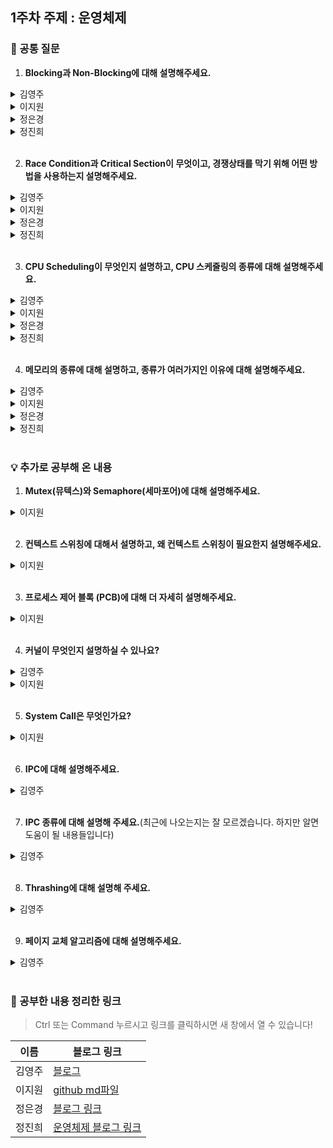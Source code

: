 ## 1주차 주제 : 운영체제

### 🎨 공통 질문 

1. **Blocking과 Non-Blocking에 대해 설명해주세요.**

<details>
  <summary>김영주</summary>
  
  > <b>Blocking</b>이란 <u>요청한 작업을 마칠 때까지 계속 대기를 시키는 방식</u>입니다. 작업이 끝날 때 return을 하며, 다른 Thread는 return을 받을 때까지 대기해야합니다.

  > <b>Non-Blocking</b>이란 <u>요청한 작업을 마치지 못하는 상황에서 다른 Thread가 return하여 여러 개의 Thread가 IO 처리를 할 수 있습니다.</u>

</details>

<details>
  <summary>이지원</summary>
  
  다른 요청의 작업을 처리하기 위해 현재 작업을 block(차단, 대기)하냐 안하냐의 유무를 나타내는 프로세스의 실행 방식입니다.

  다시 말해 블로킹, 논블로킹은 제어권 여부의 차이로, 이때 제어권이란 함수의 코드나 프로세스의 실행 흐름을 제어할 수 있는 권리 같은 것입니다.

  **Blocking**은 A 함수가 B 함수를 호출할 때, B 함수가 자신의 작업이 종료되기 전까지 A 함수에게 제어권을 돌려주지 않는 것입니다. 따라서 B 함수가 종료될 때까지 A 함수는 다른 일을 수행할 수 없습니다.

  **Non-Blocking**은 A 함수가 B 함수를 호출할 때, 제어권은 A 함수가 그대로 가지고 있는 것입니다. A 함수는 계속 제어권을 가지고 있기 때문에 B 함수를 호출한 이후에도 다른 일을 수행할 수 있습니다.

  ### ➕ 동기/비동기와 Blocking/Non-Blocking의 차이는?

  - 동기/비동기는 요청한 작업에 대해 완료 여부를 신경 써서 작업을 순차적으로 수행할지 아닌지에 대한 관점입니다.

  - 블로킹/논블로킹은 현재 작업이 block(차단, 대기) 되느냐 아니냐에 따라 다른 작업을 수행할 수 있는지에 대한 관점입니다.
</details>

<details>
  <summary>정은경</summary>

  > 블로킹은 동기의 개념에서 만들어진 상태로 제어권을 본인이 호출한 함수에게 넘겨주는 방식이다. 
  > 논블로킹은 비동기의 개념에서 만들어진 상태로 제어권을 본인이 계속 가지고 있는 방식이다.

예를 들어, A함수가 B함수를 호출했을 때, 블로킹 방식에서는 A함수는 제어권을 넘겨줬기 때문에 동작을 멈추지만, 논블로킹 방식에서는 A함수는 제어권을 계속 갖고 있기 때문에 B함수 호출 이후에도 본인의 코드를 계속 수행할 수 있다.
</details>

<details>
  <summary>정진희</summary>

A함수가 B함수를 호출한다고 가정할 때

> Blocking은 호출한 A함수가 B함수에게 제어권을 넘겨주게 되어 B함수의 작업이 종료되긴 전까지 대기합니다. </br>
B함수가 작업을 완료하기 전까지 다른 작업을 수행할 수 없습니다.

> Non-Blocking은 A함수가 B함수를 호출해도 제어권은 그대로 가지고 있고, B함수를 실행하는 것입니다. </br>
제어권을 가지고 있기에 B함수를 호출해도 A함수는 자신의 코드를 실행할 수 있습니다.

</details>

</br>

2. **Race Condition과 Critical Section이 무엇이고, 경쟁상태를 막기 위해 어떤 방법을 사용하는지 설명해주세요.**

<details>
  <summary>김영주</summary>

 > <b>Race Condition(경쟁상태)</b>이란 <u>공유 자원에 대해 여러 프로세스가 동시에 접근할 때, 결과값에 영향을 줄 수 있는 상태</u>입니다.

 > <b>Critical Section(임계구역)</b>이란 <u>둘 이상의 스레드가 동시에 실행되는 경우 생길 수 있는 경쟁 조건을 발생시킬 수 있는 코드블록</u>입니다.

 > 경쟁 상태를 막기 위한 방법은 <b>상호 배제, 한정 대기, 진행의 융통성</b> 이 3가지 조건을 만족시켜서 해결합니다.
</details>

<details>
  <summary>이지원</summary>

  Race Condition은 경쟁상태로, 두 개 이상의 쓰레드가 공유자원에 대해 접근하려고 서로 경쟁하는 것을 의미합니다.

  Critical Section은 임계영역으로, 프로세스 간에 공유 자원에 접근하는 데 있어 문제가 발생하지 않도록 한번에 하나의 프로세스만 접근할 수 있도록 보장해줘야 하는 영역을 의미합니다.

  경쟁상태를 막기 위한 방법에는 크게 뮤텍스(Mutex)와 세마포어(Semaphore)가 있는데, 이들은 상호 배제, 한정 대기, 진행 조건을 만족시키며 경쟁 상태를 해결합니다.
</details>

<details>
  <summary>정은경</summary>

  > Race Condition은 경쟁상태로 여러 프로세스나 스레드가 동기화 메커니즘 없이 자원에 접근하려는 상황을 의미한다.
  
  > Critical Section은 임계구역을 의미합니다. 임계구역은 하나의 스레드 혹은 프로세스만 접근 가능하기에 세마포어, 뮤텍스와 같은 메커니즘을 사용합니다.

 **이러한 경쟁상태를 막기 위해서는 상호배제(뮤텍스), 진행, 유한대기 세 가지를 모두 충족시켜 임계구역 문제를 해결해야 합니다.**

</details>

<details>
  <summary>정진희</summary>
  
  > 임계 구역 (critical section)은 한 번에 하나의 프로세스나 스레드만 접근할 수 있는 코드 영역입니다.

> 경쟁 상태 (race condition)는 여러 프로세스나 스레드가 동시에 공유 자원에 접근해 사용하려고 할 때 발생합니다. 이로 인해 실행 순서에 따라 예상과 다른 실행 결과가 나올 수 있습니다.

공유 자원을 동시에 접근하는 것을 방지하는 상호 배제를 통해 경쟁 상태를 예방할 수 있습니다.
</details>

</br>

3. **CPU Scheduling이 무엇인지 설명하고, CPU 스케줄링의 종류에 대해 설명해주세요.**

<details>
  <summary>김영주</summary>
  
  > <b>CPU 스케줄링</b>이란 <b>CPU를 잘 사용하기 위해 프로세스를 잘 배정하는 알고리즘</b>입니다. 즉 오버헤드를 낮추고 기아 현상을 낮추려고 하는 알고리즘입니다.

  > CPU 스케줄링에는 선점과 비선점 스케줄링이 있습니다.

  > <b>선점 스케줄링</b>이란 <b>OS가 CPU의 사용권을 선점할 수 있는 경우에 강제로 회수하는 것</b>입니다. 종류로는 <u>우선순위 스케줄링, Round Robin, 다단계 큐, Multilevel-Feedback Queue</u>가 있습니다.

  > <b>비선점 스케줄링</b>이란 <b>프로세스 종료 또는 I/O 등의 이벤트가 있을떄까지 실행을 보장</b>합니다. 종류로는 <u>FCFS, SJF, HRN</u>이 있습니다.
</details>

<details>
  <summary>이지원</summary>

  CPU Scheduling이란 Ready 상태의 프로세스 중 어떤 프로세스에게 CPU 할당할지 결정하는 것을 의미합니다.

  CPU 스케줄링은 크게 선점 스케줄링과 비선점 스케줄링으로 나눌 수 있습니다.

  **선점 스케줄링**은 하나의 프로세스가 CPU를 차지하고 있을 때, 우선순위가 높은 다른 프로세스가 현재 프로세스를 중단시키고 CPU를 점유하는 스케줄링 방식을 의미하고, **비선점 스케줄링**은 이미 할당된 CPU를 다른 프로세스가 강제로 빼앗아 사용할 수 없는 스케줄링 기법을 의미합니다.
</details>

<details>
  <summary>정은경</summary>

  > CPU 스케줄링은 OS가 Ready Queue에 있는 프로세스 중, 다음 번에 CPU에 할당할 프로세스를 선택하는 알고리즘입니다.

  > CPU 스케줄링에는 비선점형과 선점형이 존재합니다. **비선점** 방식은 특정 프로세스가 실행 중이면 끝나기 전까지 절대로 다르 프로세스에서 CPU를 뺏기지 않는 방식을 의미하고, **선점** 방식은 특정 프로세스가 실행 중이더라도 CPU 할당을 뺏어 다른 프로세스에 부여할 수 있는 방식을 의미합니다.
</details>

<details>
  <summary>정진희</summary>

  > 운영체제는 Ready Queue에 있는 프로세스 중에서 하나를 선택해 실행해야 하는데 다음에 CPU에 할당할 프로세스를 선택하는 알고리즘을 CPU 스케줄링이라고 합니다. </br>
스케줄링의 종류로 프로세스가 CPU를 할당받으면 다른 프로세스가 강제로 빼앗을 수 없는 **비선점형**과 다른 프로세스가 CPU를 강제로 빼앗을 수 있는 **선점형**이 있습니다.
</details>

</br>

4. **메모리의 종류에 대해 설명하고, 종류가 여러가지인 이유에 대해 설명해주세요.**

<details>
  <summary>김영주</summary>
  
  > 메모리는 <b>CPU에 가까운 순서</b>대로 <u>레지스터, 캐시, 주기억장치, 보조기억장치가</u>있습니다.

  > 종류가 여러가지인 이유는 <b>접근 속도에 따른 차이를 두기 위해서</b>입니다.
</details>

<details>
  <summary>이지원</summary>
  
  CPU에 가까운 순서대로 레지스터, 캐시, 주기억장치, 보조기억장치가 있습니다.

  물리적 메모리의 종류가 많은 이유는, 접근 속도에 따른 차이를 두기 위해서입니다.
</details>

<details>
  <summary>정은경</summary>

  > 메모리의 종류에는 레지스터, 캐시, 메모리(주기억장치), 하드디스크(보조기억장치)가 있습니다.

  메모리를 여러 종류로 나눠 사용하는 이유는 병목 현상을 해소하기 위함입니다.
  병목현상이란 필요한 데이터를 메모리에서 가져와 CPU에서 활용해야 하는데, CPU의 속도에 비해 데이터를 읽어오는 속도가 상대적으로 매우 느린 현상입니다.
  더불어 중간중간 메모리를 추가로 두어 메모리를 미리 올려놓고 빠르게 읽어오기 위함입니다.
</details>

<details>
  <summary>정진희</summary>

  > CPU에 가까운 순서대로 레지스터, 캐시, 주기억장치, 보조기억장치가 있습니다. </br>
물리적 메모리의 종류가 많은 이유는 접근 속도에 따른 차이를 두기 위해서입니다. (레지스터 > 캐시 > 주기억장치 > 보조기억장치)
</details>

</br>

### 💡 추가로 공부해 온 내용

1. **Mutex(뮤텍스)와 Semaphore(세마포어)에 대해 설명해주세요.**

<details>
  <summary>이지원</summary>
  
  뮤텍스와 세마포어를 사용해 임계영역에서의 경쟁상태를 제거할 수 있습니다.

  **뮤텍스**는 공유 자원에 오직 1개의 쓰레드(또는 프로세스)만 접근 가능하고, **세마포어**는 동시에 접근 가능한 쓰레드의 개수를 지정할 수 있어서, 세마포어 변수만큼의 쓰레드(또는 프로세스)가 접근 가능합니다.

  이때, 0과 1의 값만 갖는 세마포어는 이진 세마포어(binary semaphore)로 뮤텍스와 같고, 도메인 제한이 없는 세마포어는 카운팅 세마포어(counting semaphore)라고 합니다.
</details>

</br>

2. **컨텍스트 스위칭에 대해서 설명하고, 왜 컨텍스트 스위칭이 필요한지 설명해주세요.**

<details>
  <summary>이지원</summary>
  
  Context Switching은 멀티 프로세스 환경에서 현재 진행중인 Task(프로세스 혹은 쓰레드)의 상태를 PCB에 저장하고, 다음에 진행할 Task의 상태 값으로 교체하는 작업을 의미합니다.

  이때 Context란, CPU가 해당 프로세스를 실행하기 위한 해당 프로세스의 정보들을 의미합니다.

  컨텍스트 스위칭이 필요한 이유는 여러 프로세스/스레드를 동시에 실행시키기 위해서입니다. 만약 작업이 실행되고 Blocking 된다면, CPU는 아무런 일을 하지 않고 오랜 기간동안 쉬게 되는데, 컨텍스트 스위칭을 통해 다른 프로세스나 쓰레드의 작업으로 전환한다면 CPU의 사용률을 높일 수 있기 때문입니다.
</details>

</br>

3. **프로세스 제어 블록 (PCB)에 대해 더 자세히 설명해주세요.**

<details>
  <summary>이지원</summary>
  
  프로세스 제어 블록(PCB)은 프로세스를 관리하기 위한 정보를 포함하는 OS 커널의 자료 구조로, 프로세스 상태 관리와 문맥교환(Context Switching)을 위해 필요합니다.
</details>

</br>

4. **커널이 무엇인지 설명하실 수 있나요?**

<details>
  <summary>김영주</summary>
 
  > <b>커널</b>이란 <b>운영체제의 핵심적인 부분</b>으로, 다른 모든 부분에 여러 기본적인 서비스를 제공해주는 것입니다.
</details>

<details>
  <summary>이지원</summary>
  
  커널은 운영체제 중 항상 메모리에 올라가 있는 운영체제의 핵심 부분으로, 하드웨어와 응용 프로그램 사이에서 인터페이스를 제공하는 역할을 합니다.

  커널은 항상 컴퓨터 자원들을 바라만 보고 있기에 사용자와의 상호작용은 지원하지 않습니다. 따라서 사용자와의 직접적인 상호작용을 위해 쉘(Shell)이라는 명령어 해석기같은 프로그램을 제공합니다.

  커널 구성요소들이 존재하는 공간이 Kernel Space이고, Kernel Space 위에는 사용자로 여겨지는 User Space가 있으며 여기에는 Task, Process들이 존재합니다. User Space와 Kernel Space 사이에는 보이지 않지만 System Call Interface 존재하는데요, User Space의 Task 또는 Process들이 커널이 관리하는 자원에 접근해야 할 필요가 있을 때 System Call Interface를 통해 Kernel Space의 자원관리자에게 요청이 전달됩니다. 따라서 커널은 사용자가 System Call을 통해 컴퓨터 자원을 사용할 수 있게 해주는 자원 관리자라고 할 수 있습니다.
</details>

</br>

5. **System Call은 무엇인가요?**

<details>
  <summary>이지원</summary>
  
  System Call은 사용자나 응용프로그램이 커널에서 제공하는 기능을 사용하기 위한 인터페이스를 의미합니다.

  운영체제는 커널이 제공하는 서비스를 '시스템 콜'을 사용해야만 사용할 수 있도록 제한함으로써 컴퓨터 자원을 보호하면서 사용자나 응용프로그램에게 서비스를 제공할 수 있습니다.
</details>

</br>

6. **IPC에 대해 설명해주세요.**

<details>
  <summary>김영주</summary>
 
  > <b>IPC(Inter Process Communication)</b>란 <u>프로세스는 독립적으로 실행되고, 프로세스 간 통신을 할 때 이를 가능하도록 해주는 통신</u>입니다.
</details>

</br>

7. **IPC 종류에 대해 설명해 주세요.**(최근에 나오는지는 잘 모르겠습니다. 하지만 알면 도움이 될 내용들입니다)

<details>
  <summary>김영주</summary>
 
  > <b>익명 PIPE</b>란 파이프는 <b>두 개의 프로세스를 연결하여 하나의 프로세스는 데이터를 쓰고, 다른 하나는 읽습니다.</b> 한쪽 방향 통신만 가능하기에 <u>반이중 통신</u>이라고 부릅니다. 양쪽으로 송/수신 시 2개의 파이프를 생성해야 합니다.

 > <b>Named PIPE</b>란 <b>전혀 모르는 상태의 프로세스들 사이에 통신을 합니다.</b> <u>부모 프로세스와 무관한 다른 프로세스도 통신이 가능합니다.</u>
</details>

</br>

8. **Thrashing에 대해 설명해 주세요.**

<details>
  <summary>김영주</summary>
 
  > <b>스레싱</b>이란 <b>메모리에 페이지 부재율이 높은 것</b>입니다. 그에 따라 <u>심각한 성능 저하를 초래</u>합니다.

  > <b>페이지 부재</b>란 <u>프로세스가 페이지를 요청했을 때 해당 페이지가 메모리에 없는 상황</u>을 말합니다.
</details>

</br>

9. **페이지 교체 알고리즘에 대해 설명해주세요.**

<details>
  <summary>김영주</summary>
  
 > <b>페이지 교체 알고리즘</b>이란 <b>페이지 부재가 발생할시 새 페이지를 할당할 때, 현재 할당된 페이지 중 어떤 것을 교체할지 결정하는 알고리즘</b>입니다.

  > 종류로는 <u>FIFO, OPT, LRU 알고리즘</u>이 있습니다.
</details>

</br>

### 💫 공부한 내용 정리한 링크
> Ctrl 또는 Command 누르시고 링크를 클릭하시면 새 창에서 열 수 있습니다!

| 이름 | 블로그 링크 |
|------|--------------|
|김영주|<a href="https://kimeyou.tistory.com/126" target="_blank">블로그</a>|
|이지원|<a href="OS_jiwon_1101.md" target="_blank">github md파일</a>|
|정은경|<a href="https://velog.io/@jeg1124/series/%EC%9A%B4%EC%98%81%EC%B2%B4%EC%A0%9C" target="_blank">블로그 링크</a>|
|정진희|<a href="https://velog.io/@jjh0526/series/%EB%B0%B1%EC%97%94%EB%93%9C-%EA%B0%9C%EB%B0%9C%EC%9E%90-%EA%B8%B0%EC%88%A0-%EB%A9%B4%EC%A0%91-%EB%8C%80%EB%B9%84-%EC%9A%B4%EC%98%81%EC%B2%B4%EC%A0%9C" target="_blank">운영체제 블로그 링크</a>|
